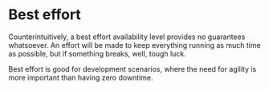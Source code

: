 # Best effort
Counterintuitively, a best effort availability level provides no guarantees whatsoever. An effort will be made to keep everything running as much time as possible, but if something breaks, well, tough luck.

Best effort is good for development scenarios, where the need for agility is more important than having zero downtime.

